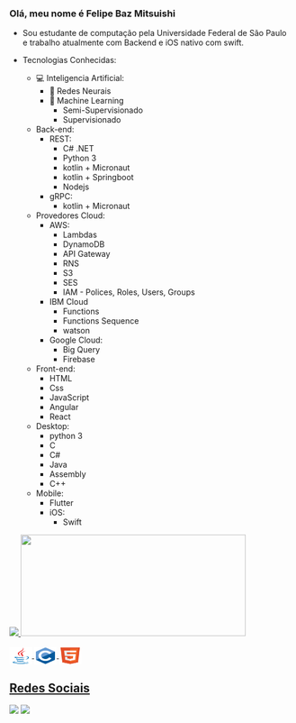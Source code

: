 
### Olá, meu nome é Felipe Baz Mitsuishi

+ Sou estudante de computação pela Universidade Federal de São Paulo e trabalho atualmente com Backend e iOS nativo com swift.

+ Tecnologias Conhecidas:
	 + :computer: Inteligencia Artificial:
	 	 + :robot: Redes Neurais
		 + :repeat_one: Machine Learning
		 	 + Semi-Supervisionado
			 + Supervisionado
	 + Back-end:
		 + REST:
			 + C# .NET
			 + Python 3
			 + kotlin + Micronaut
			 + kotlin + Springboot 
			 + Nodejs
		 + gRPC:
			 + kotlin + Micronaut
	 + Provedores Cloud:
	 	 + AWS:
		 	 + Lambdas
			 + DynamoDB
			 + API Gateway
			 + RNS
			 + S3
			 + SES
			 + IAM - Polices, Roles, Users, Groups
		 + IBM Cloud
		 	 + Functions
			 + Functions Sequence
			 + watson 
		 + Google Cloud:
			 + Big Query
			 + Firebase
	 + Front-end:
	 	 + HTML
		 + Css
		 + JavaScript
		 + Angular
		 + React
	 + Desktop:
		 + python 3
		 + C
		 + C#
		 + Java
		 + Assembly
		 + C++
	 + Mobile:
		 + Flutter
		 + iOS:
			 + Swift

 <div>
  <a href="https://github.com/Felipe-Baz">
  <img height="180em" src="https://github-readme-stats.vercel.app/api?username=Felipe-Baz&show_icons=true&theme=dark&include_all_commits=true&count_private=true"/>
  <img height="180em" width="400em" src="https://github-readme-stats.vercel.app/api/top-langs/?username=Felipe-Baz&layout=compact&langs_count=7&theme=dark"/>
</div>
 
 <div style="display: inline_block"><br>
  <img align="center" height="30" width="40" src="https://raw.githubusercontent.com/devicons/devicon/master/icons/java/java-original.svg">
  <img align="center" height="30" width="40" src="https://raw.githubusercontent.com/devicons/devicon/9f4f5cdb393299a81125eb5127929ea7bfe42889/icons/c/c-original.svg">
  <img align="center" height="30" width="40" src="https://raw.githubusercontent.com/devicons/devicon/9f4f5cdb393299a81125eb5127929ea7bfe42889/icons/html5/html5-original.svg">
  </div>

 ## Redes Sociais

<div>
  <a href="https://www.instagram.com/baz_felipe/" target="_blank"><img src="https://img.shields.io/badge/-Instagram-%23E4405F?style=for-the-badge&logo=instagram&logoColor=white" target="_blank"></a>
  <a href="https://www.linkedin.com/in/felipe-baz-mitsuishi/" target="_blank"><img src="https://img.shields.io/badge/-LinkedIn-%230077B5?style=for-the-badge&logo=linkedin&logoColor=white" target="_blank"></a>

</div>

